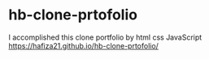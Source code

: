 # hb-clone-prtofolio
I accomplished this clone  portfolio by html css JavaScript 
https://hafiza21.github.io/hb-clone-prtofolio/
